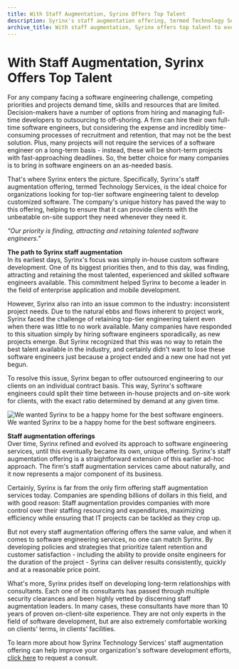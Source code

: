 ```yaml
---
title: With Staff Augmentation, Syrinx Offers Top Talent
description: Syrinx's staff augmentation offering, termed Technology Services, is the choice for organizations looking for top software engineering talent.
archive_title: With staff augmentation, Syrinx offers top talent to every client
---
```


# With Staff Augmentation, Syrinx Offers Top Talent

For any company facing a software engineering challenge, competing priorities and projects demand time, skills and resources that are limited. Decision-makers have a number of options from hiring and managing full-time developers to outsourcing to off-shoring. A firm can hire their own full-time software engineers, but considering the expense and incredibly time-consuming processes of recruitment and retention, that may not be the best solution. Plus, many projects will not require the services of a software engineer on a long-term basis - instead, these will be short-term projects with fast-approaching deadlines. So, the better choice for many companies is to bring in software engineers on an as-needed basis. 

That's where Syrinx enters the picture. Specifically, Syrinx's staff augmentation offering, termed Technology Services, is the ideal choice for organizations looking for top-tier software engineering talent to develop customized software. The company's unique history has paved the way to this offering, helping to ensure that it can provide clients with the unbeatable on-site support they need whenever they need it.

_"Our priority is finding, attracting and retaining talented software engineers."_

**The path to Syrinx staff augmentation**  
In its earliest days, Syrinx's focus was simply in-house custom software development. One of its biggest priorities then, and to this day, was finding, attracting and retaining the most talented, experienced and skilled software engineers available. This commitment helped Syrinx to become a leader in the field of enterprise application and mobile development. 

However, Syrinx also ran into an issue common to the industry: inconsistent project needs. Due to the natural ebbs and flows inherent to project work, Syrinx faced the challenge of retaining top-tier engineering talent even when there was little to no work available. Many companies have responded to this situation simply by hiring software engineers sporadically, as new projects emerge. But Syrinx recognized that this was no way to retain the best talent available in the industry, and certainly didn't want to lose these software engineers just because a project ended and a new one had not yet begun.

To resolve this issue, Syrinx began to offer outsourced engineering to our clients on an individual contract basis. This way, Syrinx's software engineers could split their time between in-house projects and on-site work for clients, with the exact ratio determined by demand at any given time. 

![We wanted Syrinx to be a happy home for the best software engineers.](http://pictures.brafton.com/x_0_0_0_14109665_800.jpg)We wanted Syrinx to be a happy home for the best software engineers.

**Staff augmentation offerings**  
Over time, Syrinx refined and evolved its approach to software engineering services, until this eventually became its own, unique offering. Syrinx's staff augmentation offering is a straightforward extension of this earlier ad-hoc approach. The firm's staff augmentation services came about naturally, and it now represents a major component of its business. 

Certainly, Syrinx is far from the only firm offering staff augmentation services today. Companies are spending billions of dollars in this field, and with good reason: Staff augmentation provides companies with more control over their staffing resourcing and expenditures, maximizing efficiency while ensuring that IT projects can be tackled as they crop up. 

But not every staff augmentation offering offers the same value, and when it comes to software engineering services, no one can match Syrinx. By developing policies and strategies that prioritize talent retention and customer satisfaction - including the ability to provide onsite engineers for the duration of the project - Syrinx can deliver results consistently, quickly and at a reasonable price point. 

What's more, Syrinx prides itself on developing long-term relationships with consultants. Each one of its consultants has passed through multiple security clearances and been highly vetted by discerning staff augmentation leaders. In many cases, these consultants have more than 10 years of proven on-client-site experience. They are not only experts in the field of software development, but are also extremely comfortable working on clients' terms, in clients' facilities.  

To learn more about how Syrinx Technology Services' staff augmentation offering can help improve your organization's software development efforts, [click here](http://www.syrinx.com/#contact) to request a consult.
